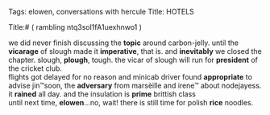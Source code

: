 Tags: elowen, conversations with hercule
Title: HOTELS
  
Title:# ( rambling ntq3sol1fA1uexhnwo1 )  
  
we did never finish discussing the **topic** around carbon-jelly. until the **vicarage** of slough made it **imperative**, that is. and **inevitably** we closed the chapter. slough, **plough**, tough. the vicar of slough will run for **president** of the cricket club.  
flights got delayed for no reason and minicab driver found **appropriate** to advise jin™soon, the **adversary** from marsèille and irene™ about nodejayess.  
it **rained** all day. and the insulation is **prime** brittish class  
until next time, **elowen**…no, wait! there is still time for polish **rice** noodles.  
